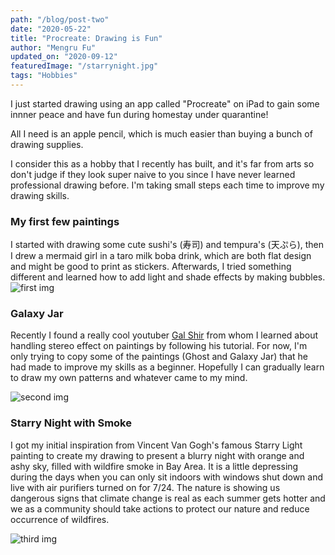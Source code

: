 ```yaml
---
path: "/blog/post-two"
date: "2020-05-22"
title: "Procreate: Drawing is Fun" 
author: "Mengru Fu"
updated_on: "2020-09-12"
featuredImage: "/starrynight.jpg"
tags: "Hobbies"
---
```

I just started drawing using an app called "Procreate" on iPad to gain some innner peace and have fun during homestay under quarantine!

All I need is an apple pencil, which is much easier than buying a bunch of drawing supplies. 

I consider this as a hobby that I recently has built, and it's far from arts so don't judge if they look super naive to you since I have never learned professional drawing before. I'm taking small steps each time to improve my drawing skills.

### My first few paintings
I started with drawing some cute sushi's (寿司) and tempura's (天ぷら), then I drew a mermaid girl in a taro milk boba drink, which are both flat design and might be good to print as stickers. Afterwards, I tried something different and learned how to add light and shade effects by making bubbles.  
![first img](/ff.jpg)

### Galaxy Jar 
Recently I found a really cool youtuber [Gal Shir](https://www.youtube.com/channel/UCA1ZyvPnZ1D-3xlpCM6-CrQ) from whom I learned about handling stereo effect on paintings by following his tutorial. For now, I'm only trying to copy some of the paintings (Ghost and Galaxy Jar) that he had made to improve my skills as a beginner. Hopefully I can gradually learn to draw my own patterns and whatever came to my mind. 

![second img](/galaxyjar.jpg)


### Starry Night with Smoke 
I got my initial inspiration from Vincent Van Gogh's famous Starry Light painting to create my drawing to present a blurry night with orange and ashy sky, filled with wildfire smoke in Bay Area. It is a little depressing during the days when you can only sit indoors with windows shut down and live with air purifiers turned on for 7/24. The nature is showing us dangerous signs that climate change is real as each summer gets hotter and we as a community should take actions to protect our nature and reduce occurrence of wildfires. 

![third img](/starrynight.jpg)
